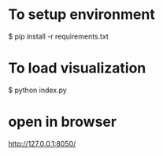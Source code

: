 # To setup environment
$ pip install -r requirements.txt

# To load visualization
$ python index.py

# open in browser
http://127.0.0.1:8050/